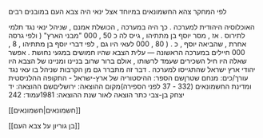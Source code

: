 
לפי המחקר צהא החשמונאים במיוחד אצל ינאי היה צבא העם במובנים רבים

האוכלוסיה היהודית למערכה . כך היה במערכה , הכושלת אמנם , שניהל ינאי נגד תלמי לתירוס . אז , מסר יוסף בן מתתיהו , גייס לה כ 50 , 000 "מבני הארץ" ( ולפי גרסה אחרת , שהביאה יוסף , כ . ( 80 , 000 לעאי היו גם , לפי דברי יוסף בן מתתיהו , 8 , 000 חיילים במערכה הראשונה — עלית הצבא שהיו חמושים במגעי נחושת . אפשר שאלה היו חיל השכירים שעמד לרשותו , אולם ברור שרוב בניינו ומניינו של הצבא היו יהודי ארץ ישראל שהתגייסו למערכה . דבר זה מתברר גם מן הקרבות שניהל בו עאי נגד  
עורך/כים: מנחם שטרןשם הספר: ההיסטוריה של ארץ-ישראל - התקופה ההלניסטית ומדינת החשמונאים (332 - 37 לפני הספירה)מקום ההוצאה: ירושליםשם ההוצאה: יד יצחק בן-צבי כתר הוצאה לאור שנת ההוצאה: 1981עמוד: 242

[[חשמונאים|חשמונאים]]

[[בן גוריון על צבא העם]]